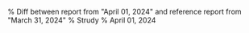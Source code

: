 % Diff between report from "April 01, 2024" and reference report from "March 31, 2024"
% Strudy
% April 01, 2024


